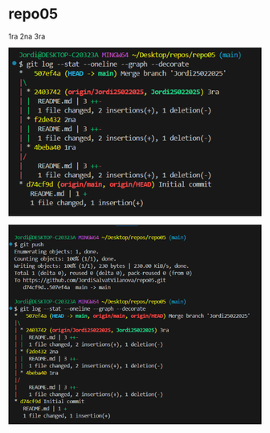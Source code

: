 # repo05
1ra
2na
3ra

![Descripción de la imagen](img/Screenshot_1.png)  

![Descripción de la imagen](img/Screenshot_2.png)
